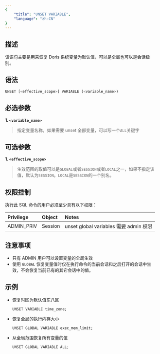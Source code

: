 ```yaml
---
{
    "title": "UNSET VARIABLE",
    "language": "zh-CN"
}
---
```


## 描述

该语句主要是用来恢复 Doris 系统变量为默认值，可以是全局也可以是会话级别。

## 语法

```sql
UNSET [<effective_scope>] VARIABLE (<variable_name>)
```

## 必选参数
**1. `<variable_name>`**
> 指定变量名称，如果需要 unset 全部变量，可以写一个`ALL`关键字


## 可选参数
**1. `<effective_scope>`**
> 生效范围的取值可以是`GLOBAL`或者`SESSION`或者`LOCAL`之一，如果不指定该值，默认为`SESSION`。`LOCAL`是`SESSION`的一个别名。


## 权限控制
执行此 SQL 命令的用户必须至少具有以下权限：

| Privilege  | Object | Notes                                        |
| :--------- | :----- | :------------------------------------------- |
| ADMIN_PRIV | Session  | unset global variables 需要 admin 权限 |


## 注意事项

- 只有 ADMIN 用户可以设置变量的全局生效
- 使用 `GLOBAL` 恢复变量值时仅在执行命令的当前会话和之后打开的会话中生效，不会恢复当前已有的其它会话中的值。


## 示例


- 恢复时区为默认值东八区

   ```
   UNSET VARIABLE time_zone;
   ```


- 恢复全局的执行内存大小

   ```
   UNSET GLOBAL VARIABLE exec_mem_limit;
   ```

- 从全局范围恢复所有变量的值

   ```
   UNSET GLOBAL VARIABLE ALL;
   ```

